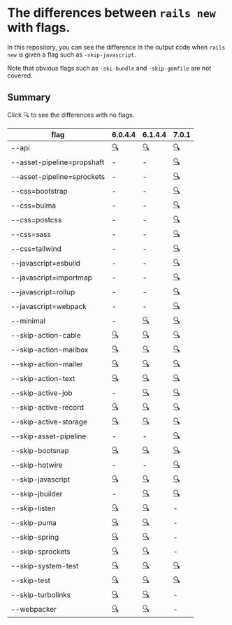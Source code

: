 # The differences between `rails new` with flags.

In this repository, you can see the difference in the output code when `rails new` is given a flag such as `-skip-javascript`.

Note that obvious flags such as `-ski-bundle` and `-skip-gemfile` are not covered.

## Summary

Click 🔍 to see the differences with no flags.

| flag | 6.0.4.4 | 6.1.4.4 | 7.0.1 |
| --- | --- | --- | --- |
| --api | [🔍](https://github.com/snaka/rails_new_flags/compare/6.0.4.4..6.0.4.4-api) | [🔍](https://github.com/snaka/rails_new_flags/compare/6.1.4.4..6.1.4.4-api) | [🔍](https://github.com/snaka/rails_new_flags/compare/7.0.1..7.0.1-api) |
| --asset-pipeline=propshaft | - | - | [🔍](https://github.com/snaka/rails_new_flags/compare/7.0.1..7.0.1-asset-pipeline-propshaft) |
| --asset-pipeline=sprockets | - | - | [🔍](https://github.com/snaka/rails_new_flags/compare/7.0.1..7.0.1-asset-pipeline-sprockets) |
| --css=bootstrap | - | - | [🔍](https://github.com/snaka/rails_new_flags/compare/7.0.1..7.0.1-css-bootstrap) |
| --css=bulma | - | - | [🔍](https://github.com/snaka/rails_new_flags/compare/7.0.1..7.0.1-css-bulma) |
| --css=postcss | - | - | [🔍](https://github.com/snaka/rails_new_flags/compare/7.0.1..7.0.1-css-postcss) |
| --css=sass | - | - | [🔍](https://github.com/snaka/rails_new_flags/compare/7.0.1..7.0.1-css-sass) |
| --css=tailwind | - | - | [🔍](https://github.com/snaka/rails_new_flags/compare/7.0.1..7.0.1-css-tailwind) |
| --javascript=esbuild | - | - | [🔍](https://github.com/snaka/rails_new_flags/compare/7.0.1..7.0.1-javascript-esbuild) |
| --javascript=importmap | - | - | [🔍](https://github.com/snaka/rails_new_flags/compare/7.0.1..7.0.1-javascript-importmap) |
| --javascript=rollup | - | - | [🔍](https://github.com/snaka/rails_new_flags/compare/7.0.1..7.0.1-javascript-rollup) |
| --javascript=webpack | - | - | [🔍](https://github.com/snaka/rails_new_flags/compare/7.0.1..7.0.1-javascript-webpack) |
| --minimal | - | [🔍](https://github.com/snaka/rails_new_flags/compare/6.1.4.4..6.1.4.4-minimal) | [🔍](https://github.com/snaka/rails_new_flags/compare/7.0.1..7.0.1-minimal) |
| --skip-action-cable | [🔍](https://github.com/snaka/rails_new_flags/compare/6.0.4.4..6.0.4.4-skip-action-cable) | [🔍](https://github.com/snaka/rails_new_flags/compare/6.1.4.4..6.1.4.4-skip-action-cable) | [🔍](https://github.com/snaka/rails_new_flags/compare/7.0.1..7.0.1-skip-action-cable) |
| --skip-action-mailbox | [🔍](https://github.com/snaka/rails_new_flags/compare/6.0.4.4..6.0.4.4-skip-action-mailbox) | [🔍](https://github.com/snaka/rails_new_flags/compare/6.1.4.4..6.1.4.4-skip-action-mailbox) | [🔍](https://github.com/snaka/rails_new_flags/compare/7.0.1..7.0.1-skip-action-mailbox) |
| --skip-action-mailer | [🔍](https://github.com/snaka/rails_new_flags/compare/6.0.4.4..6.0.4.4-skip-action-mailer) | [🔍](https://github.com/snaka/rails_new_flags/compare/6.1.4.4..6.1.4.4-skip-action-mailer) | [🔍](https://github.com/snaka/rails_new_flags/compare/7.0.1..7.0.1-skip-action-mailer) |
| --skip-action-text | [🔍](https://github.com/snaka/rails_new_flags/compare/6.0.4.4..6.0.4.4-skip-action-text) | [🔍](https://github.com/snaka/rails_new_flags/compare/6.1.4.4..6.1.4.4-skip-action-text) | [🔍](https://github.com/snaka/rails_new_flags/compare/7.0.1..7.0.1-skip-action-text) |
| --skip-active-job | - | [🔍](https://github.com/snaka/rails_new_flags/compare/6.1.4.4..6.1.4.4-skip-active-job) | [🔍](https://github.com/snaka/rails_new_flags/compare/7.0.1..7.0.1-skip-active-job) |
| --skip-active-record | [🔍](https://github.com/snaka/rails_new_flags/compare/6.0.4.4..6.0.4.4-skip-active-record) | [🔍](https://github.com/snaka/rails_new_flags/compare/6.1.4.4..6.1.4.4-skip-active-record) | [🔍](https://github.com/snaka/rails_new_flags/compare/7.0.1..7.0.1-skip-active-record) |
| --skip-active-storage | [🔍](https://github.com/snaka/rails_new_flags/compare/6.0.4.4..6.0.4.4-skip-active-storage) | [🔍](https://github.com/snaka/rails_new_flags/compare/6.1.4.4..6.1.4.4-skip-active-storage) | [🔍](https://github.com/snaka/rails_new_flags/compare/7.0.1..7.0.1-skip-active-storage) |
| --skip-asset-pipeline | - | - | [🔍](https://github.com/snaka/rails_new_flags/compare/7.0.1..7.0.1-skip-asset-pipeline) |
| --skip-bootsnap | [🔍](https://github.com/snaka/rails_new_flags/compare/6.0.4.4..6.0.4.4-skip-bootsnap) | [🔍](https://github.com/snaka/rails_new_flags/compare/6.1.4.4..6.1.4.4-skip-bootsnap) | [🔍](https://github.com/snaka/rails_new_flags/compare/7.0.1..7.0.1-skip-bootsnap) |
| --skip-hotwire | - | - | [🔍](https://github.com/snaka/rails_new_flags/compare/7.0.1..7.0.1-skip-hotwire) |
| --skip-javascript | [🔍](https://github.com/snaka/rails_new_flags/compare/6.0.4.4..6.0.4.4-skip-javascript) | [🔍](https://github.com/snaka/rails_new_flags/compare/6.1.4.4..6.1.4.4-skip-javascript) | [🔍](https://github.com/snaka/rails_new_flags/compare/7.0.1..7.0.1-skip-javascript) |
| --skip-jbuilder | - | [🔍](https://github.com/snaka/rails_new_flags/compare/6.1.4.4..6.1.4.4-skip-jbuilder) | [🔍](https://github.com/snaka/rails_new_flags/compare/7.0.1..7.0.1-skip-jbuilder) |
| --skip-listen | [🔍](https://github.com/snaka/rails_new_flags/compare/6.0.4.4..6.0.4.4-skip-listen) | [🔍](https://github.com/snaka/rails_new_flags/compare/6.1.4.4..6.1.4.4-skip-listen) | - |
| --skip-puma | [🔍](https://github.com/snaka/rails_new_flags/compare/6.0.4.4..6.0.4.4-skip-puma) | [🔍](https://github.com/snaka/rails_new_flags/compare/6.1.4.4..6.1.4.4-skip-puma) | - |
| --skip-spring | [🔍](https://github.com/snaka/rails_new_flags/compare/6.0.4.4..6.0.4.4-skip-spring) | [🔍](https://github.com/snaka/rails_new_flags/compare/6.1.4.4..6.1.4.4-skip-spring) | - |
| --skip-sprockets | [🔍](https://github.com/snaka/rails_new_flags/compare/6.0.4.4..6.0.4.4-skip-sprockets) | [🔍](https://github.com/snaka/rails_new_flags/compare/6.1.4.4..6.1.4.4-skip-sprockets) | - |
| --skip-system-test | [🔍](https://github.com/snaka/rails_new_flags/compare/6.0.4.4..6.0.4.4-skip-system-test) | [🔍](https://github.com/snaka/rails_new_flags/compare/6.1.4.4..6.1.4.4-skip-system-test) | [🔍](https://github.com/snaka/rails_new_flags/compare/7.0.1..7.0.1-skip-system-test) |
| --skip-test | [🔍](https://github.com/snaka/rails_new_flags/compare/6.0.4.4..6.0.4.4-skip-test) | [🔍](https://github.com/snaka/rails_new_flags/compare/6.1.4.4..6.1.4.4-skip-test) | [🔍](https://github.com/snaka/rails_new_flags/compare/7.0.1..7.0.1-skip-test) |
| --skip-turbolinks | [🔍](https://github.com/snaka/rails_new_flags/compare/6.0.4.4..6.0.4.4-skip-turbolinks) | [🔍](https://github.com/snaka/rails_new_flags/compare/6.1.4.4..6.1.4.4-skip-turbolinks) | - |
| --webpacker | [🔍](https://github.com/snaka/rails_new_flags/compare/6.0.4.4..6.0.4.4-webpacker) | [🔍](https://github.com/snaka/rails_new_flags/compare/6.1.4.4..6.1.4.4-webpacker) | - |
